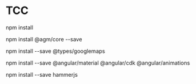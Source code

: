 # TCC
npm install

npm install @agm/core --save

npm install --save @types/googlemaps

npm install --save @angular/material @angular/cdk @angular/animations

npm install --save hammerjs

